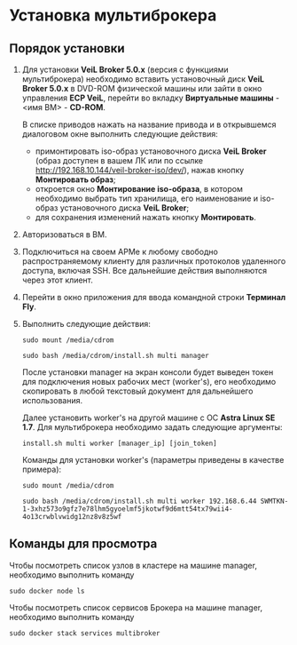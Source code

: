 #  Установка мультиброкера

## Порядок установки

1. Для установки **VeiL Broker 5.0.х** (версия с функциями мультиброкера) необходимо вставить установочный диск **VeiL Broker 5.0.x** в DVD-ROM физической машины или 
   зайти в окно управления **ECP VeiL**, перейти во вкладку **Виртуальные машины** - <имя ВМ> - **CD-ROM**.
 
      В списке приводов нажать на название привода и в открывшемся диалоговом окне выполнить следующие действия:
   
      - примонтировать iso-образ установочного диска **VeiL Broker** (образ доступен в вашем ЛК или по ссылке http://192.168.10.144/veil-broker-iso/dev/), нажав кнопку 
        **Монтировать образ**;
      - откроется окно **Монтирование iso-образа**, в котором необходимо выбрать тип хранилища, 
        его наименование и iso-образ установочного диска **VeiL Broker**;
      - для сохранения изменений нажать кнопку **Монтировать**.

2. Авторизоваться в ВМ.
3. Подключиться на своем АРМе к любому свободно распространяемому клиенту для различных протоколов удаленного доступа, включая SSH. 
   Все дальнейшие действия выполняются через этот клиент.
4. Перейти в окно приложения для ввода командной строки **Терминал Fly**.
5. Выполнить следующие действия:
   
    `sudo mount /media/cdrom`
   
    `sudo bash /media/cdrom/install.sh multi manager`

    После установки manager на экран консоли будет выведен токен для подключения новых рабочих мест (worker's), его необходимо 
    скопировать в любой текстовый документ для дальнейшего использования.

    Далее установить worker's на другой машине с ОС **Astra Linux SE 1.7**. Для мультиброкера необходимо задать следующие аргументы:
   
    `install.sh multi worker [manager_ip] [join_token]`
    
    Команды для установки worker's (параметры приведены в качестве примера):

     `sudo mount /media/cdrom`
   
     `sudo bash /media/cdrom/install.sh multi worker 192.168.6.44 SWMTKN-1-3xhz573o9gfz7e78lhm5gyoelmf5jkotwf9d6mtt54tx79wii4-4o13crwblvwidg12nz8v8z5wf`

## Команды для просмотра

Чтобы посмотреть список узлов в кластере на машине manager, необходимо выполнить команду

`sudo docker node ls`

Чтобы посмотреть список сервисов Брокера на машине manager, необходимо выполнить команду

`sudo docker stack services multibroker`
